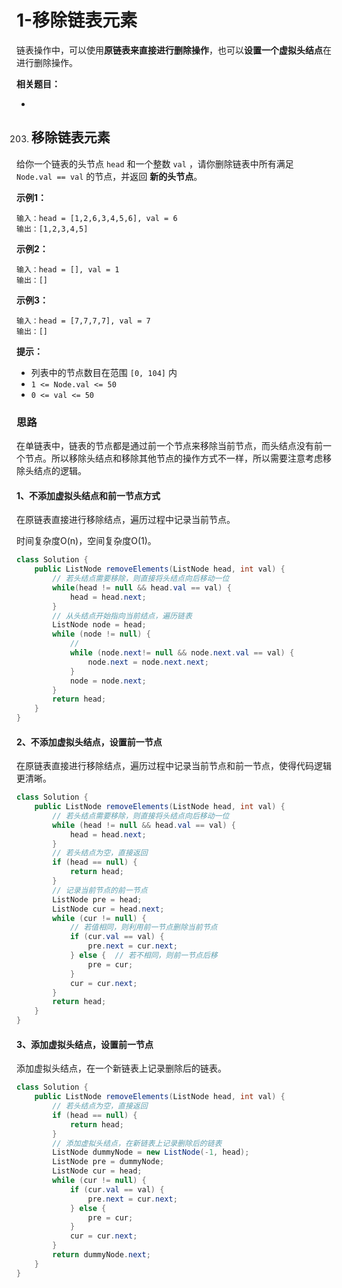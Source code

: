 # 1-移除链表元素

链表操作中，可以使用**原链表来直接进行删除操作**，也可以**设置一个虚拟头结点**在进行删除操作。

**相关题目：**

- [203.移除链表元素]: #移除链表元素

  

203. ## 移除链表元素

给你一个链表的头节点 `head` 和一个整数 `val` ，请你删除链表中所有满足 `Node.val == val` 的节点，并返回 **新的头节点**。

**示例1：**

```
输入：head = [1,2,6,3,4,5,6], val = 6
输出：[1,2,3,4,5]
```

**示例2：**

```
输入：head = [], val = 1
输出：[]
```

**示例3：**

```
输入：head = [7,7,7,7], val = 7
输出：[]
```

**提示：**

- 列表中的节点数目在范围 `[0, 104]` 内
- `1 <= Node.val <= 50`
- `0 <= val <= 50`



### 思路

在单链表中，链表的节点都是通过前一个节点来移除当前节点，而头结点没有前一个节点。所以移除头结点和移除其他节点的操作方式不一样，所以需要注意考虑移除头结点的逻辑。

#### 1、不添加虚拟头结点和前一节点方式

在原链表直接进行移除结点，遍历过程中记录当前节点。

时间复杂度O(n)，空间复杂度O(1)。

```java
class Solution {
    public ListNode removeElements(ListNode head, int val) {
        // 若头结点需要移除，则直接将头结点向后移动一位
        while(head != null && head.val == val) {
            head = head.next;
        }
        // 从头结点开始指向当前结点，遍历链表
        ListNode node = head;
        while (node != null) {
            // 
            while (node.next!= null && node.next.val == val) {
                node.next = node.next.next;
            }
            node = node.next;
        }
        return head;
    }
}
```

#### 2、不添加虚拟头结点，设置前一节点

在原链表直接进行移除结点，遍历过程中记录当前节点和前一节点，使得代码逻辑更清晰。

```java
class Solution {
    public ListNode removeElements(ListNode head, int val) {
        // 若头结点需要移除，则直接将头结点向后移动一位
        while (head != null && head.val == val) {
            head = head.next;
        }
        // 若头结点为空，直接返回
        if (head == null) {
            return head;
        }
        // 记录当前节点的前一节点
        ListNode pre = head;
        ListNode cur = head.next;
        while (cur != null) {
            // 若值相同，则利用前一节点删除当前节点
            if (cur.val == val) {
                pre.next = cur.next;
            } else {  // 若不相同，则前一节点后移
                pre = cur;
            }
            cur = cur.next;
        }
        return head;
    }
}
```

#### 3、添加虚拟头结点，设置前一节点

添加虚拟头结点，在一个新链表上记录删除后的链表。

```java
class Solution {
    public ListNode removeElements(ListNode head, int val) {
        // 若头结点为空，直接返回
        if (head == null) {
            return head;
        }
        // 添加虚拟头结点，在新链表上记录删除后的链表
        ListNode dummyNode = new ListNode(-1, head);
        ListNode pre = dummyNode;
        ListNode cur = head;
        while (cur != null) {
            if (cur.val == val) {
                pre.next = cur.next;
            } else {
                pre = cur;
            }
            cur = cur.next;
        }
        return dummyNode.next;
    }
}
```

